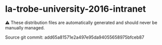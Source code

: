 # la-trobe-university-2016-intranet

:warning: These distribution files are automatically generated and should never be manually managed.

Source git commit: add65a81571e2a497e95da94055658975bfceb87
